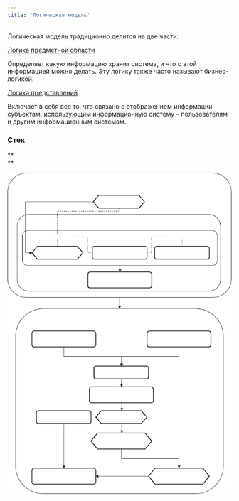 ```yaml
---
title: 'Логическая модель'
---
```


Логическая модель традиционно делится на две части:

[Логика предметной области](Логика_предметной_области.md)

Определяет какую информацию хранит система, и что с этой информацией можно делать. Эту логику также часто называют бизнес-логикой.

[Логика представлений](Логика_представлений.md)

Включает в себя все то, что связано с отображением информации субъектам, использующим информационную систему – пользователям и другим информационным системам.

### Стек

**  
**

![](download/temp/svgout6421532261191405810.png)
